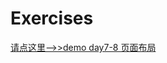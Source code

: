 # Exercises
[请点这里-->>demo day7-8 页面布局](https://nature68c.github.io/Exercises/baidu-day7-8/ife-index.html)

